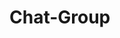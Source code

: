 # Chat-Group
<!--  Phần mềm chat nhóm -  Bài tập lớn Java 
<br> Danh sách sinh viên thực hiện:
  <br> MSSV	     &nbsp;&nbsp;&nbsp;&nbsp;&nbsp;        Họ Và Tên 
<br>20122589  	&nbsp;&nbsp;&nbsp;    Nguyễn Linh Trang.
<br>20122806  &nbsp;&nbsp;&nbsp;      Hồ Thị Vinh.
<br>20121805  &nbsp;&nbsp;&nbsp;      Phạm Quốc Huy.
<br>20122456  &nbsp;&nbsp;&nbsp;	    Nguyễn Đình Thảo.
-->

